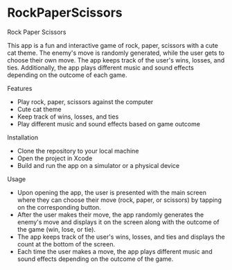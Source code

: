 # RockPaperScissors
Rock Paper Scissors

This app is a fun and interactive game of rock, paper, scissors with a cute cat theme. The enemy's move is randomly generated, while the user gets to choose their own move. The app keeps track of the user's wins, losses, and ties. Additionally, the app plays different music and sound effects depending on the outcome of each game.

Features

* Play rock, paper, scissors against the computer
* Cute cat theme
* Keep track of wins, losses, and ties
* Play different music and sound effects based on game outcome

Installation

* Clone the repository to your local machine
* Open the project in Xcode
* Build and run the app on a simulator or a physical device

Usage

* Upon opening the app, the user is presented with the main screen where they can choose their move (rock, paper, or scissors) by tapping on the corresponding button.
* After the user makes their move, the app randomly generates the enemy's move and displays it on the screen along with the outcome of the game (win, lose, or tie).
* The app keeps track of the user's wins, losses, and ties and displays the count at the bottom of the screen.
* Each time the user makes a move, the app plays different music and sound effects depending on the outcome of the game.
